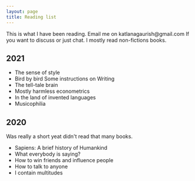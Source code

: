 ```yaml
---
layout: page
title: Reading list
---
```



<div class="message">
  This is what I have been reading. Email me on katlanagaurish@gmail.com If you want to discuss or just chat. I mostly read non-fictions books.
</div>

## 2021

- The sense of style
- Bird by bird Some instructions on Writing
- The tell-tale brain
- Mostly harmless econometrics
- In the land of invented languages
- Musicophilia

## 2020

Was really a short yeat didn't read that many books.

- Sapiens: A brief history of Humankind
- What everybody is saying?
- How to win friends and influence people
- How to talk to anyone
- I contain multitudes
